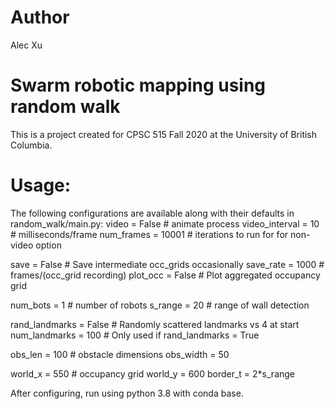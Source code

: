 # Author
Alec Xu

# Swarm robotic mapping using random walk

This is a project created for CPSC 515 Fall 2020 at the University of British Columbia.

# Usage:
The following configurations are available along with their defaults in random_walk/main.py:
video          = False # animate process
video_interval = 10 # milliseconds/frame
num_frames     = 10001 # iterations to run for for non-video option

save           = False # Save intermediate occ_grids occasionally
save_rate      = 1000 # frames/(occ_grid recording)
plot_occ       = False # Plot aggregated occupancy grid

num_bots       = 1 # number of robots
s_range        = 20 # range of wall detection

rand_landmarks = False # Randomly scattered landmarks vs 4 at start
num_landmarks = 100 # Only used if rand_landmarks = True

obs_len        = 100 # obstacle dimensions
obs_width      = 50

world_x        = 550 # occupancy grid
world_y        = 600
border_t       = 2*s_range

After configuring, run using python 3.8 with conda base.